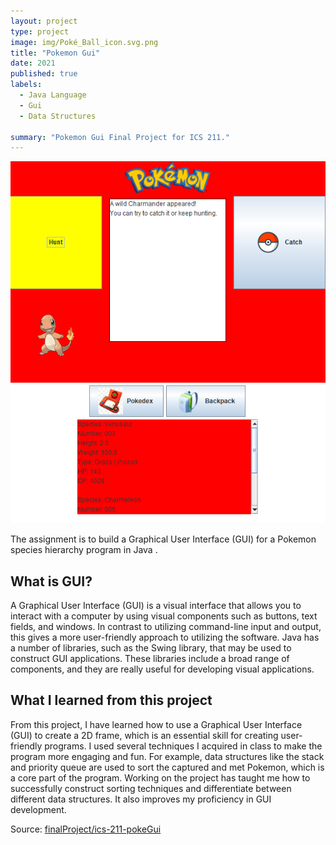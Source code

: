 ```yaml
---
layout: project
type: project
image: img/Poké_Ball_icon.svg.png
title: "Pokemon Gui"
date: 2021
published: true
labels:
  - Java Language
  - Gui
  - Data Structures
  
summary: "Pokemon Gui Final Project for ICS 211."
---
```

<img class="img-fluid" src="../img/pokeGui.png">

The assignment is to build a Graphical User Interface (GUI) for a Pokemon species hierarchy program in Java .  

## What is GUI? 
A Graphical User Interface (GUI) is a visual interface that allows you to interact with a computer by using visual components such as buttons, text fields, and windows. In contrast to utilizing command-line input and output, this gives a more user-friendly approach to utilizing the software. Java has a number of libraries, such as the Swing library, that may be used to construct GUI applications. These libraries include a broad range of components, and they are really useful for developing visual applications.

## What I learned from this project
From this project, I have learned how to use a Graphical User Interface (GUI) to create a 2D frame, which is an essential skill for creating user-friendly programs. I used several techniques I acquired in class to make the program more engaging and fun. For example, data structures like the stack and priority queue are used to sort the captured and met Pokemon, which is a core part of the program. Working on the project has taught me how to successfully construct sorting techniques and differentiate between different data structures. It also improves my proficiency in GUI development.

Source: <a href="https://github.com/hokwaichan/ICS211FinalProject"><i class="large github icon "></i>finalProject/ics-211-pokeGui</a>






